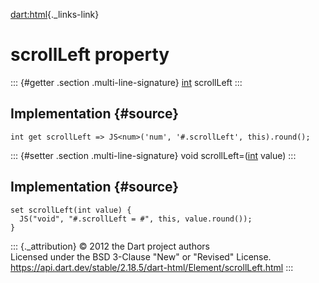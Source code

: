 [dart:html](../../dart-html/dart-html-library){._links-link}

scrollLeft property
===================

::: {#getter .section .multi-line-signature}
[int](../../dart-core/int-class) scrollLeft
:::

Implementation {#source}
--------------

``` {.language-dart data-language="dart"}
int get scrollLeft => JS<num>('num', '#.scrollLeft', this).round();
```

::: {#setter .section .multi-line-signature}
void scrollLeft=([int](../../dart-core/int-class) value)
:::

Implementation {#source}
--------------

``` {.language-dart data-language="dart"}
set scrollLeft(int value) {
  JS("void", "#.scrollLeft = #", this, value.round());
}
```

::: {._attribution}
© 2012 the Dart project authors\
Licensed under the BSD 3-Clause \"New\" or \"Revised\" License.\
<https://api.dart.dev/stable/2.18.5/dart-html/Element/scrollLeft.html>
:::
